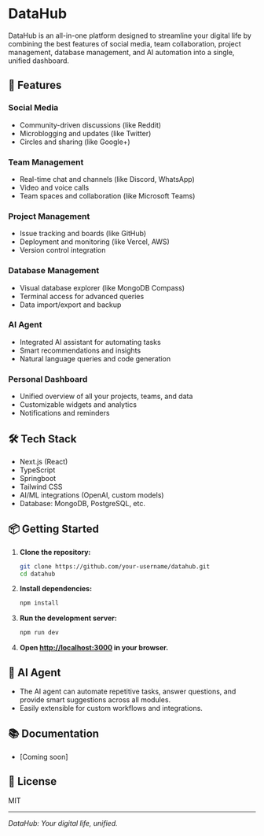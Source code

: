 # DataHub

DataHub is an all-in-one platform designed to streamline your digital life by combining the best features of social media, team collaboration, project management, database management, and AI automation into a single, unified dashboard.

## 🚀 Features

### Social Media

- Community-driven discussions (like Reddit)
- Microblogging and updates (like Twitter)
- Circles and sharing (like Google+)

### Team Management

- Real-time chat and channels (like Discord, WhatsApp)
- Video and voice calls
- Team spaces and collaboration (like Microsoft Teams)

### Project Management

- Issue tracking and boards (like GitHub)
- Deployment and monitoring (like Vercel, AWS)
- Version control integration

### Database Management

- Visual database explorer (like MongoDB Compass)
- Terminal access for advanced queries
- Data import/export and backup

### AI Agent

- Integrated AI assistant for automating tasks
- Smart recommendations and insights
- Natural language queries and code generation

### Personal Dashboard

- Unified overview of all your projects, teams, and data
- Customizable widgets and analytics
- Notifications and reminders

## 🛠️ Tech Stack

- Next.js (React)
- TypeScript
- Springboot
- Tailwind CSS
- AI/ML integrations (OpenAI, custom models)
- Database: MongoDB, PostgreSQL, etc.

## 📦 Getting Started

1. **Clone the repository:**

   ```sh
   git clone https://github.com/your-username/datahub.git
   cd datahub
   ```

2. **Install dependencies:**

   ```sh
   npm install
   ```

3. **Run the development server:**

   ```sh
   npm run dev
   ```

4. **Open [http://localhost:3000](http://localhost:3000) in your browser.**

## 🤖 AI Agent

- The AI agent can automate repetitive tasks, answer questions, and provide smart suggestions across all modules.
- Easily extensible for custom workflows and integrations.

## 📚 Documentation

- [Coming soon]

## 📝 License

MIT

---

_DataHub: Your digital life, unified._
